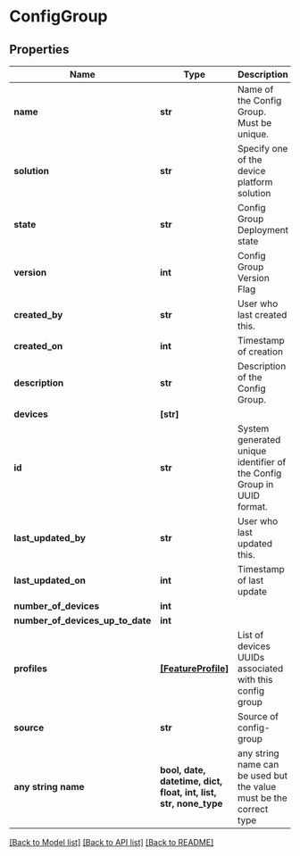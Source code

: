 # ConfigGroup


## Properties
Name | Type | Description | Notes
------------ | ------------- | ------------- | -------------
**name** | **str** | Name of the Config Group. Must be unique. | 
**solution** | **str** | Specify one of the device platform solution | 
**state** | **str** | Config Group Deployment state | 
**version** | **int** | Config Group Version Flag | 
**created_by** | **str** | User who last created this. | [optional] [readonly] 
**created_on** | **int** | Timestamp of creation | [optional] [readonly] 
**description** | **str** | Description of the Config Group. | [optional] 
**devices** | **[str]** |  | [optional] 
**id** | **str** | System generated unique identifier of the Config Group in UUID format. | [optional] 
**last_updated_by** | **str** | User who last updated this. | [optional] [readonly] 
**last_updated_on** | **int** | Timestamp of last update | [optional] [readonly] 
**number_of_devices** | **int** |  | [optional] 
**number_of_devices_up_to_date** | **int** |  | [optional] 
**profiles** | [**[FeatureProfile]**](FeatureProfile.md) | List of devices UUIDs associated with this config group | [optional] 
**source** | **str** | Source of config-group | [optional] 
**any string name** | **bool, date, datetime, dict, float, int, list, str, none_type** | any string name can be used but the value must be the correct type | [optional]

[[Back to Model list]](../README.md#documentation-for-models) [[Back to API list]](../README.md#documentation-for-api-endpoints) [[Back to README]](../README.md)


